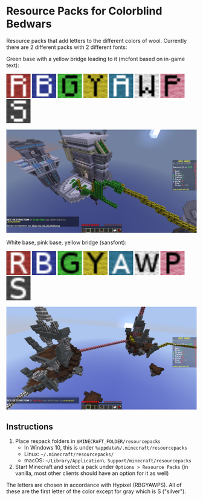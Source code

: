 Resource Packs for Colorblind Bedwars
=====================================

Resource packs that add letters to the different colors of wool.
Currently there are 2 different packs with 2 different fonts:

Green base with a yellow bridge leading to it (mcfont based on in-game text):

<img src="./respack-colorblind-bedwars-mcfont/assets/minecraft/textures/blocks/wool_colored_red.png" width="64"> <img src="./respack-colorblind-bedwars-mcfont/assets/minecraft/textures/blocks/wool_colored_blue.png" width="64">
<img src="./respack-colorblind-bedwars-mcfont/assets/minecraft/textures/blocks/wool_colored_lime.png" width="64">
<img src="./respack-colorblind-bedwars-mcfont/assets/minecraft/textures/blocks/wool_colored_yellow.png" width="64">
<img src="./respack-colorblind-bedwars-mcfont/assets/minecraft/textures/blocks/wool_colored_cyan.png" width="64">
<img src="./respack-colorblind-bedwars-mcfont/assets/minecraft/textures/blocks/wool_colored_white.png" width="64">
<img src="./respack-colorblind-bedwars-mcfont/assets/minecraft/textures/blocks/wool_colored_pink.png" width="64">
<img src="./respack-colorblind-bedwars-mcfont/assets/minecraft/textures/blocks/wool_colored_gray.png" width="64">

![](./png/mcfont1.png)

White base, pink base, yellow bridge (sansfont):

<img src="./respack-colorblind-bedwars-sansfont/assets/minecraft/textures/blocks/wool_colored_red.png" width="64"> <img src="./respack-colorblind-bedwars-sansfont/assets/minecraft/textures/blocks/wool_colored_blue.png" width="64">
<img src="./respack-colorblind-bedwars-sansfont/assets/minecraft/textures/blocks/wool_colored_lime.png" width="64">
<img src="./respack-colorblind-bedwars-sansfont/assets/minecraft/textures/blocks/wool_colored_yellow.png" width="64">
<img src="./respack-colorblind-bedwars-sansfont/assets/minecraft/textures/blocks/wool_colored_cyan.png" width="64">
<img src="./respack-colorblind-bedwars-sansfont/assets/minecraft/textures/blocks/wool_colored_white.png" width="64">
<img src="./respack-colorblind-bedwars-sansfont/assets/minecraft/textures/blocks/wool_colored_pink.png" width="64">
<img src="./respack-colorblind-bedwars-sansfont/assets/minecraft/textures/blocks/wool_colored_gray.png" width="64">

![](./png/sansfont1.png)


## Instructions

1. Place respack folders in `$MINECRAFT_FOLDER/resourcepacks`
    - In Windows 10, this is under `%appdata%/.minecraft/resourcepacks`
    - Linux: `~/.minecraft/resourcepacks/`
    - macOS: `~/Library/Application\ Support/minecraft/resourcepacks`
2. Start Minecraft and select a pack under `Options > Resource Packs`
    (in vanilla, most other clients should have an option for it as well)

The letters are chosen in accordance with Hypixel (RBGYAWPS).
All of these are the first letter of the color except for gray
    which is S ("silver").
